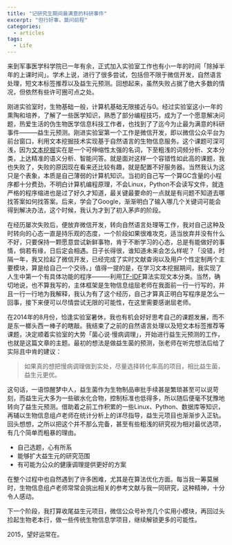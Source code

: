 ```yaml
---
title: "记研究生期间最满意的科研事件"
excerpt: "但行好事，莫问前程"
categories:
  - articles
tags:
  - Life
---
```


来到军事医学科学院已一年有余，正式加入实验室工作也有小一年的时间「除掉半年的上课时间」。学术上说，进行了很多尝试，包括但不限于微信开发，自然语言处理，短文本标签推荐以及益生元预测。回想起来，虽然失败占据了绝大多数的情况，但依然有些许可圈可点之处。

刚进实验室时，生物基础一般，计算机基础无限接近与0。经过实验室这小一年的熏陶和培养，了解了一些医学知识，熟悉了部分编程技巧，成为了一个愿意解决问题，热爱生活的伪生物医学信息科技工作者，也找到了了迄今为止最为满意的科研事件———益生元预测。刚进实验室第一个工作是微信开发，即以微信公众平台为前台窗口，利用文本挖掘技术实现基于自然语言的生物信息服务。这个课题可深可浅，因为[文本挖掘](https://en.wikipedia.org/wiki/Text_mining)实在是一个可伸缩性太强的名词，下至粗浅的词频分析、文本分类，上达精准的语义分析、智能问答。就是面对这样一个容错性如此高的课题，我也失败了，失败的原因现在看来还比较有趣，就是配置不好服务器。当然我认为这只是个表象，本质是自己薄弱的计算机知识。当初的自己写一个算GC含量的小程序都十分费劲，不明白计算机编程原理，不会Linux，Python不会读写文件，就连严格的程序缩进也是过了好久才知道，最关键最要命的一点就是有问题不知道去哪找答案如何找答案。后来，学会了Google，渐渐明白了输入哪几个关键词可能会得到解决办法，这个时候，我认为才到了初入茅庐的阶段。

在经历屡次失败后，便放弃微信开发，转向自然语言处理等工作，我对自己这种及时转向的心态一直是持乐观的态度，一个阶段如果很难攻克，适当放弃并没有什么不好，只要保持一颗愿意尝试新鲜事物，肯于不断学习的心态，总是有能做好的事情，倘若有缘，日后定会相遇。日子长得很，谁知道未来会怎么样呢？「没错，时隔一年，我又捡起了微信开发，已经完成了实时文献查询以及用户个性定制两个主要模块，算是给自己一个交待。」值得一提的是，在学习文本挖掘期间，我实现了人生中第一个有具体功能的程序———利用[TF-IDF](https://en.wikipedia.org/wiki/Tf%E2%80%93idf)算法实现文本分类。当然，确切地说，也不算我写的，主体框架是生物信息组屈老师在我面前一行一行写的，并且一行一行地为我解释，我认为有了这个经历，自己才算真正明白写程序是怎么一回事，接下来便可以尽情尝试无限的可能性，在这里需要感谢屈老师。

在2014年的8月份，恰逢实验室暑休，我也有机会好好思考自己的课题发展，而不是东一榔头西一棒子的瞎敲。我结束了之前的自然语言处理以及短文本标签推荐等课题，决定顺着实验室的大势「菌心说·慢病调理」，开始进行益生元预测的工作，也就是这篇文章的主题。最初的想法是做益生菌的预测，张老师在听完想法后给了实际且中肯的建议：

>如果真的想把慢病调理做到实处，尽量选择转化率高的项目，相比益生菌，益生元更优。

这句话，一语惊醒梦中人，益生菌作为生物制品审批手续甚是繁琐甚至可以说苛刻，而益生元大多为一些碳水化合物，控制标准也低得多，所以随后便毫不犹豫地转向了益生元预测。借助着之前工作积累的一些Linux、Python、数据库等知识，再辅以生物信息组卢老师在统计分析上的详尽指导，益生元项目也渐渐步入正轨。回头想想，之所以把这个并不那么完备，甚至有些粗浅的研究视为相对最优选项，有几个简单而粗暴的理由。

* 自己选题，心有所系
* 能够扩大益生元的研究范围
* 有可能为公众的健康调理提供更好的方案

在整个过程中也自然遇到了许多困难，尤其是在算法优化方面。每当我一筹莫展时，生物信息组卢老师常常会挑出相关的参考文献与我一同研究，这种精神，十分令人感动。

下一个阶段，我打算收尾益生元项目，微信公众号补充几个实用小模块，再回过头捡起生物老本行，做一些传统生物信息学项目，继续解锁更多的可能性。

2015，望好运常在。



